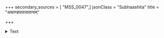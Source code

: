 +++
secondary_sources = [ "MSS_0047",]
jsonClass = "Subhaashita"
title = "अकाण्डपातजातानाम्"

+++

<details><summary>Text</summary>

अकाण्डपातजातानाम् अस्त्राणां मर्मभेदिनाम्।  
गाढशोकप्रहाराणाम् अचिन्तैव महौषधम्॥
</details>

